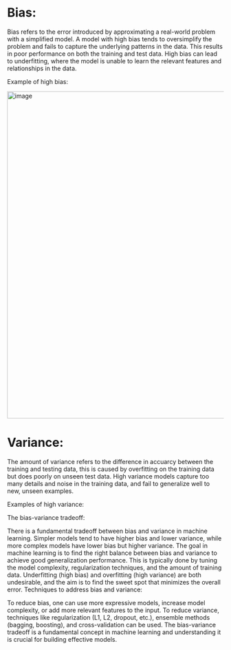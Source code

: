 # Bias:

Bias refers to the error introduced by approximating a real-world problem with a simplified model. A model with high bias tends to oversimplify the problem and fails to capture the underlying patterns in the data. This results in poor performance on both the training and test data. High bias can lead to underfitting, where the model is unable to learn the relevant features and relationships in the data.

Example of high bias:

<img width="760" alt="image" src="https://github.com/user-attachments/assets/b4939357-8f30-404c-b65e-963090c9cede">

# Variance:

The amount of variance refers to the difference in accuarcy between the training and testing data, this is caused by overfitting on the training data but does poorly on unseen test data. High variance models capture too many details and noise in the training data, and fail to generalize well to new, unseen examples.

Examples of high variance:










The bias-variance tradeoff:

There is a fundamental tradeoff between bias and variance in machine learning.
Simpler models tend to have higher bias and lower variance, while more complex models have lower bias but higher variance.
The goal in machine learning is to find the right balance between bias and variance to achieve good generalization performance.
This is typically done by tuning the model complexity, regularization techniques, and the amount of training data.
Underfitting (high bias) and overfitting (high variance) are both undesirable, and the aim is to find the sweet spot that minimizes the overall error.
Techniques to address bias and variance:

To reduce bias, one can use more expressive models, increase model complexity, or add more relevant features to the input.
To reduce variance, techniques like regularization (L1, L2, dropout, etc.), ensemble methods (bagging, boosting), and cross-validation can be used.
The bias-variance tradeoff is a fundamental concept in machine learning and understanding it is crucial for building effective models.
